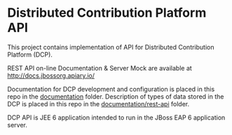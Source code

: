 Distributed Contribution Platform API
=====================================

This project contains implementation of API for Distributed Contribution Platform (DCP).

REST API on-line Documentation & Server Mock are available at <http://docs.jbossorg.apiary.io/>

Documentation for DCP development and configuration is placed in this repo in the [documentation](documentation) folder.
Description of types of data stored in the DCP is placed in this repo in the [documentation/rest-api](documentation/rest-api) folder.

DCP API is JEE 6 application intended to run in the JBoss EAP 6 application server.
